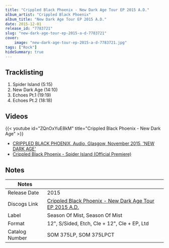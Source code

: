 ```yaml
---
title: "Crippled Black Phoenix - New Dark Age Tour EP 2015 A.D."
album_artist: "Crippled Black Phoenix"
album_title: "New Dark Age Tour EP 2015 A.D."
date: 2015-12-01
release_id: "7783721"
slug: "new-dark-age-tour-ep-2015-a-d-7783721"
cover:
    image: "new-dark-age-tour-ep-2015-a-d-7783721.jpg"
tags: ["Rock"]
hideSummary: true
---
```


## Tracklisting
1. Spider Island (5:15)
2. New Dark Age (14:10)
3. Echoes Pt.1 (19:19)
4. Echoes Pt.2 (18:18)

## Videos
{{< youtube id="ZQnOxYuE8kM" title="Crippled Black Phoenix - New Dark Age" >}}
- [CRIPPLED BLACK PHOENIX, Audio, Glasgow, November 2015, 'NEW DARK AGE'](https://www.youtube.com/watch?v=MBoSOT9m5Lw)
- [Crippled Black Phoenix - Spider Island (Official Premiere)](https://www.youtube.com/watch?v=hfKAOVViEZU)

## Notes

| Notes          |             |
| ---------------| ----------- |
| Release Date   | 2015 |
| Discogs Link   | [Crippled Black Phoenix - New Dark Age Tour EP 2015 A.D.](https://www.discogs.com/release/7783721) |
| Label          | Season Of Mist, Season Of Mist |
| Format         | 12\", S/Sided, Etch, Cle + 12\", Cle + EP, Ltd |
| Catalog Number | SOM 375LP, SOM 375LPCT |

